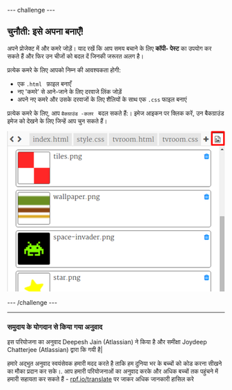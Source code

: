 --- challenge ---

## चुनौती: इसे अपना बनाएँ!

अपने प्रोजेक्ट में और कमरे जोड़ें। याद रखें कि आप समय बचाने के लिए **कॉपी- पेस्ट** का उपयोग कर सकते हैं और फिर उन चीजों को बदल दें जिनकी जरूरत अलग है।

प्रत्येक कमरे के लिए आपको निम्न की आवश्यकता होगी:

+ एक `.html ` फ़ाइल बनाएँ
+ नए 'कमरे' से आने-जाने के लिए दरवाजे लिंक जोड़ें
+ अपने नए कमरे और उसके दरवाजों के लिए शैलियों के साथ एक `.css` फाइल बनाएं 

प्रत्येक कमरे के लिए, आप `बैकग्राउंड -कलर ` बदल सकते हैं:। इमेज आइकन पर क्लिक करें, उन बैकग्राउंड इमेज को देखने के लिए जिन्हें आप चुन सकते हैं।

![स्क्रीनशॉट](images/rooms-images.png)

--- /challenge ---

***

### समुदाय के योगदान से किया गया अनुवाद 

इस परियोजना का अनुवाद Deepesh Jain (Atlassian) ने किया है और समीक्षा Joydeep Chatterjee (Atlassian) द्वारा कि गयी  है|

हमारे अद्भुत अनुवाद स्वयंसेवक हमारी मदद करते है ताकि हम दुनिया भर के बच्चों को कोड करना सीखने का मौका प्रदान कर सके।. आप हमारी परियोजनाओं का अनुवाद करके और अधिक बच्चों तक पहुंचने में हमारी सहायता कर सकते हैं - [rpf.io/translate](https://rpf.io/translate) पर जाकर अधिक जानकारी हासिल करे
